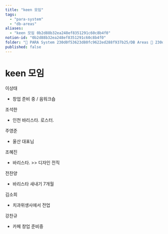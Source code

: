 ```yaml
---
title: "keen 모임"
tags:
  - "para-system"
  - "db-areas"
aliases:
  - "keen 모임 0b2d88b32ea248ef8351291c60c8b4f0"
notion-id: "0b2d88b32ea248ef8351291c60c8b4f0"
folder: "🚀 PARA System 230d0f53623d80fc9622ed288f937b25/DB Areas 🔲 230d0f53623d812fa0e9f500c4679623/(주) 음 66e9b539f26a4b65b785de77451613c8"
published: false
---
```


# keen 모임

이상태

* 창업 준비 중 / 음워크숍

조석한

* 인천 바리스타. 로스터.

주영준

* 울산 대표님

조혜진

* 바리스타. >> 디자인 전직

전찬양

* 바리스타 새내기 7개월

김소희

* 치과위생사에서 전업

강찬규

* 카페 창업 준비중
